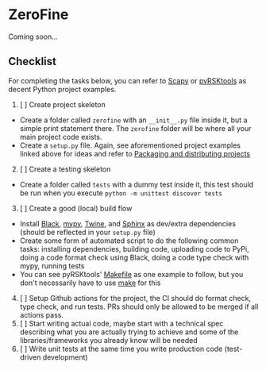 # ZeroFine

Coming soon...

## Checklist

For completing the tasks below, you can refer to [Scapy](https://github.com/secdev/scapy) or [pyRSKtools](https://github.com/yusefkarim/RBR-pyRSKtools) as decent Python project examples.

1. [ ] Create project skeleton
  - Create a folder called `zerofine` with an `__init__.py` file inside it, but a simple print statement there. The `zerofine` folder will be where all your main project code exists.
  - Create a `setup.py` file. Again, see aforementioned project examples linked above for ideas and refer to [Packaging and distributing projects](https://packaging.python.org/en/latest/guides/distributing-packages-using-setuptools/)
2. [ ] Create a testing skeleton
  - Create a folder called `tests` with a dummy test inside it, this test should be run when you execute `python -m unittest discover tests`
3. [ ] Create a good (local) build flow
  - Install [Black](https://black.readthedocs.io/en/stable/), [mypy](https://www.mypy-lang.org/), [Twine](https://twine.readthedocs.io/en/stable/index.html), and [Sphinx](https://www.sphinx-doc.org/en/master/) as dev/extra dependencies (should be reflected in your `setup.py` file)
  - Create some form of automated script to do the following common tasks: installing dependencies, building code, uploading code to PyPi, doing a code format check using Black, doing a code type check with mypy, running tests
  - You can see pyRSKtools' [Makefile](https://github.com/yusefkarim/RBR-pyRSKtools/blob/master/Makefile) as one example to follow, but you don't necessarily have to use [make](https://www.gnu.org/software/make/) for this
4. [ ] Setup Github actions for the project, the CI should do format check, type check, and run tests. PRs should only be allowed to be merged if all actions pass.
5. [ ] Start writing actual code, maybe start with a technical spec describing what you are actually trying to achieve and some of the libraries/frameworks you already know will be needed
6. [ ] Write unit tests at the same time you write production code (test-driven development)

